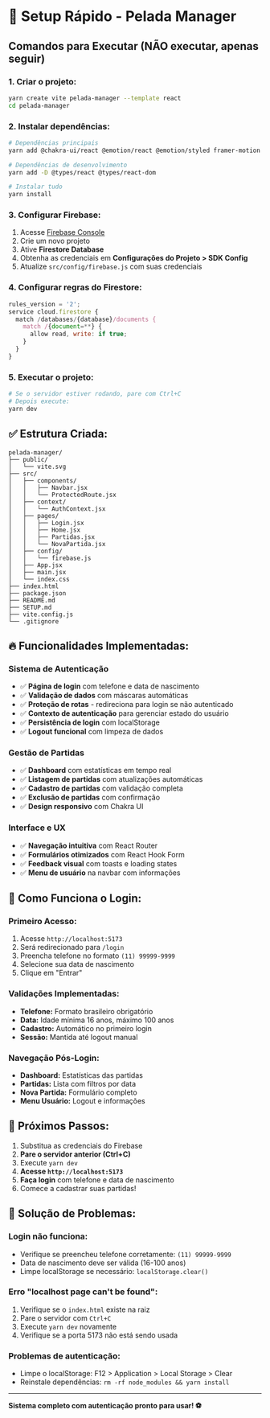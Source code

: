 # 🚀 Setup Rápido - Pelada Manager

## Comandos para Executar (NÃO executar, apenas seguir)

### 1. Criar o projeto:

```bash
yarn create vite pelada-manager --template react
cd pelada-manager
```

### 2. Instalar dependências:

```bash
# Dependências principais
yarn add @chakra-ui/react @emotion/react @emotion/styled framer-motion firebase react-router-dom react-hook-form date-fns react-icons

# Dependências de desenvolvimento
yarn add -D @types/react @types/react-dom

# Instalar tudo
yarn install
```

### 3. Configurar Firebase:

1. Acesse [Firebase Console](https://console.firebase.google.com/)
2. Crie um novo projeto
3. Ative **Firestore Database**
4. Obtenha as credenciais em **Configurações do Projeto > SDK Config**
5. Atualize `src/config/firebase.js` com suas credenciais

### 4. Configurar regras do Firestore:

```javascript
rules_version = '2';
service cloud.firestore {
  match /databases/{database}/documents {
    match /{document=**} {
      allow read, write: if true;
    }
  }
}
```

### 5. Executar o projeto:

```bash
# Se o servidor estiver rodando, pare com Ctrl+C
# Depois execute:
yarn dev
```

## ✅ Estrutura Criada:

```
pelada-manager/
├── public/
│   └── vite.svg
├── src/
│   ├── components/
│   │   ├── Navbar.jsx
│   │   └── ProtectedRoute.jsx
│   ├── context/
│   │   └── AuthContext.jsx
│   ├── pages/
│   │   ├── Login.jsx
│   │   ├── Home.jsx
│   │   ├── Partidas.jsx
│   │   └── NovaPartida.jsx
│   ├── config/
│   │   └── firebase.js
│   ├── App.jsx
│   ├── main.jsx
│   └── index.css
├── index.html
├── package.json
├── README.md
├── SETUP.md
├── vite.config.js
└── .gitignore
```

## 🔥 Funcionalidades Implementadas:

### Sistema de Autenticação

- ✅ **Página de login** com telefone e data de nascimento
- ✅ **Validação de dados** com máscaras automáticas
- ✅ **Proteção de rotas** - redireciona para login se não autenticado
- ✅ **Contexto de autenticação** para gerenciar estado do usuário
- ✅ **Persistência de login** com localStorage
- ✅ **Logout funcional** com limpeza de dados

### Gestão de Partidas

- ✅ **Dashboard** com estatísticas em tempo real
- ✅ **Listagem de partidas** com atualizações automáticas
- ✅ **Cadastro de partidas** com validação completa
- ✅ **Exclusão de partidas** com confirmação
- ✅ **Design responsivo** com Chakra UI

### Interface e UX

- ✅ **Navegação intuitiva** com React Router
- ✅ **Formulários otimizados** com React Hook Form
- ✅ **Feedback visual** com toasts e loading states
- ✅ **Menu de usuário** na navbar com informações

## 🔐 Como Funciona o Login:

### Primeiro Acesso:

1. Acesse `http://localhost:5173`
2. Será redirecionado para `/login`
3. Preencha telefone no formato `(11) 99999-9999`
4. Selecione sua data de nascimento
5. Clique em "Entrar"

### Validações Implementadas:

- **Telefone:** Formato brasileiro obrigatório
- **Data:** Idade mínima 16 anos, máximo 100 anos
- **Cadastro:** Automático no primeiro login
- **Sessão:** Mantida até logout manual

### Navegação Pós-Login:

- **Dashboard:** Estatísticas das partidas
- **Partidas:** Lista com filtros por data
- **Nova Partida:** Formulário completo
- **Menu Usuário:** Logout e informações

## 📱 Próximos Passos:

1. Substitua as credenciais do Firebase
2. **Pare o servidor anterior (Ctrl+C)**
3. Execute `yarn dev`
4. **Acesse `http://localhost:5173`**
5. **Faça login** com telefone e data de nascimento
6. Comece a cadastrar suas partidas!

## 🔧 Solução de Problemas:

### Login não funciona:

- Verifique se preencheu telefone corretamente: `(11) 99999-9999`
- Data de nascimento deve ser válida (16-100 anos)
- Limpe localStorage se necessário: `localStorage.clear()`

### Erro "localhost page can't be found":

1. Verifique se o `index.html` existe na raiz
2. Pare o servidor com `Ctrl+C`
3. Execute `yarn dev` novamente
4. Verifique se a porta 5173 não está sendo usada

### Problemas de autenticação:

- Limpe o localStorage: F12 > Application > Local Storage > Clear
- Reinstale dependências: `rm -rf node_modules && yarn install`

---

**Sistema completo com autenticação pronto para usar! ⚽**
